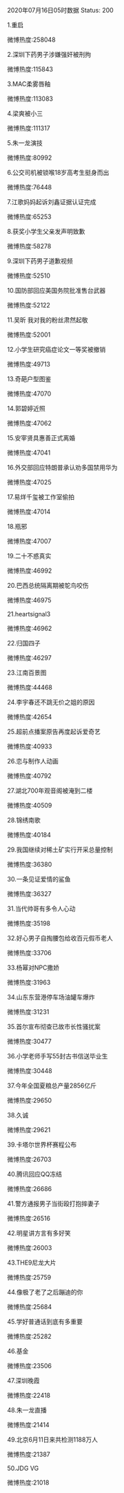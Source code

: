 2020年07月16日05时数据
Status: 200

1.重启

微博热度:258048

2.深圳下药男子涉嫌强奸被刑拘

微博热度:115843

3.MAC柔雾唇釉

微博热度:113083

4.梁爽被小三

微博热度:111317

5.朱一龙演技

微博热度:80992

6.公交司机被锁喉18岁高考生挺身而出

微博热度:76448

7.江歌妈妈起诉刘鑫证据认证完成

微博热度:65253

8.获奖小学生父亲发声明致歉

微博热度:58278

9.深圳下药男子道歉视频

微博热度:52510

10.国防部回应美国务院批准售台武器

微博热度:52122

11.吴昕 我对我的粉丝肃然起敬

微博热度:52001

12.小学生研究癌症论文一等奖被撤销

微博热度:49713

13.奇葩户型图鉴

微博热度:47070

14.郭碧婷近照

微博热度:47062

15.安宰贤具惠善正式离婚

微博热度:47041

16.外交部回应特朗普承认劝多国禁用华为

微博热度:47025

17.易烊千玺被工作室偷拍

微博热度:47014

18.瓶邪

微博热度:47007

19.二十不惑真实

微博热度:46992

20.巴西总统隔离期被鸵鸟咬伤

微博热度:46975

21.heartsignal3

微博热度:46962

22.归国四子

微博热度:46297

23.江南百景图

微博热度:44468

24.李宇春还不跳无价之姐的原因

微博热度:42654

25.超前点播案原告再度起诉爱奇艺

微博热度:40933

26.恋与制作人动画

微博热度:40792

27.湖北700年观音阁被淹到二楼

微博热度:40509

28.锦绣南歌

微博热度:40184

29.我国继续对稀土矿实行开采总量控制

微博热度:36380

30.一条见证爱情的鲨鱼

微博热度:36327

31.当代帅哥有多令人心动

微博热度:35198

32.好心男子自掏腰包给收百元假币老人

微博热度:33706

33.杨幂对NPC撒娇

微博热度:31963

34.山东东营港停车场油罐车爆炸

微博热度:31231

35.首尔宣布彻查已故市长性骚扰案

微博热度:30477

36.小学老师手写55封古书信送毕业生

微博热度:30448

37.今年全国夏粮总产量2856亿斤

微博热度:29650

38.久诚

微博热度:29621

39.卡塔尔世界杯赛程公布

微博热度:26703

40.腾讯回应QQ冻结

微博热度:26686

41.警方通报男子当街殴打抱摔妻子

微博热度:26516

42.明星讲方言有多好笑

微博热度:26003

43.THE9尼龙大片

微博热度:25759

44.像极了老了之后蹦迪的你

微博热度:25684

45.学好普通话到底有多重要

微博热度:25282

46.基金

微博热度:23506

47.深圳晚霞

微博热度:22418

48.朱一龙直播

微博热度:21414

49.北京6月11日来共检测1188万人

微博热度:21387

50.JDG VG

微博热度:21018

